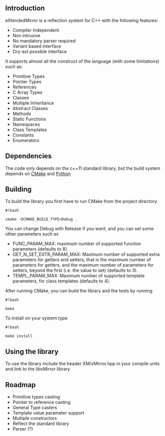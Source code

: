 ## Introduction ##

 eXtendedMirror is a reflection system for C++ with the following features:

- Compiler Independent
- Non intrusive
- No mandatory parser required
- Variant based interface
- Dry-est possible interface

It supports almost all the construct of the language (with some limitations) such as:

- Primitive Types
- Pointer Types
- References
- C Array Types
- Classes
- Multiple Inheritance
- Abstract Classes
- Methods
- Static Functions
- Namespaces
- Class Templates
- Constants
- Enumerators

## Dependencies ##

The code only depends on the c++11 standard library, but the build system depends on [CMake](http://www.cmake.org/) and [Python](https://www.python.org/)

## Building ##

To build the library you first have to run CMake from the project directory


```
#!bash

cmake -DCMAKE_BUILD_TYPE=Debug .
```


You can change Debug with Release if you want, and you can set some other parameters such as

- FUNC_PARAM_MAX: maximum number of supported function parameters (defaults to 8).
- GET_N_SET_EXTR_PARAM_MAX: Maximum number of supported extra parameters for getters and setters, that is the maximum number of parameters for getters, and the maximum number of parameters for setters, beyond the first (i.e. the value to set) (defaults to 3).
- TEMPL_PARAM_MAX: Maximum number of supported template parameters, for class templates (defaults to 4).

After running CMake, you can build the library and the tests by running


```
#!bash

make
```
To install on your system type


```
#!bash

make install
```

## Using the library ##

To use the library include the header XM/xMirror.hpp in your compile units and link to the libxMirror library

## Roadmap ##
- Primitive types casting
- Pointer to reference casting
- General Type casters
- Template value parameter support
- Multiple constructors
- Reflect the standard library
- Parser (?)